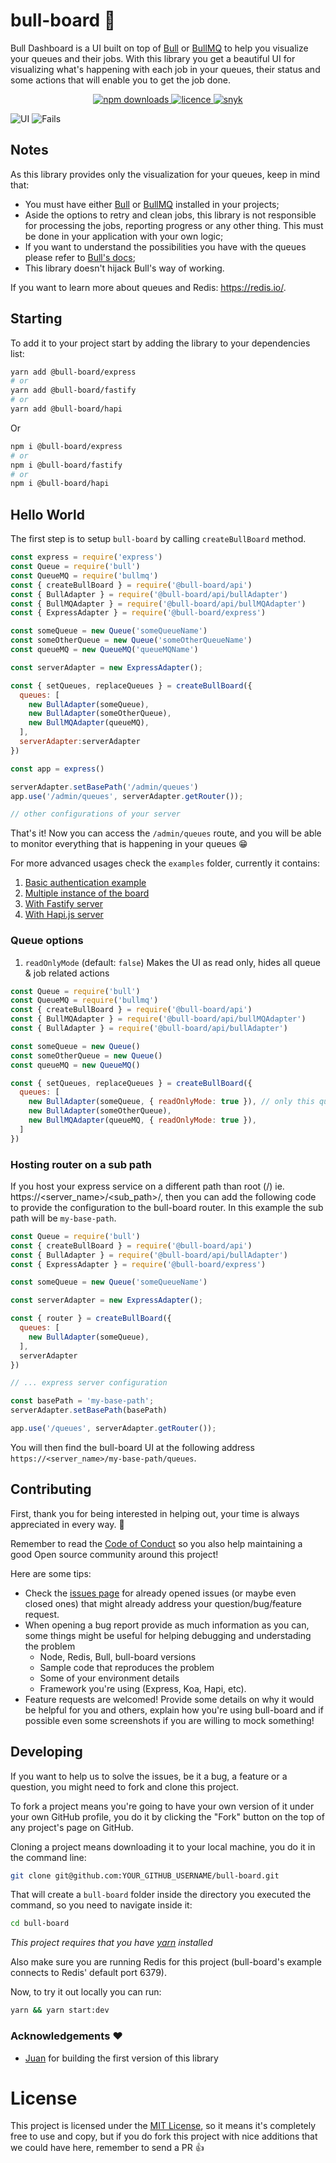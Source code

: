 # bull-board 🎯

Bull Dashboard is a UI built on top of [Bull](https://github.com/OptimalBits/bull) or [BullMQ](https://github.com/taskforcesh/bullmq) to help you visualize your queues and their jobs.
With this library you get a beautiful UI for visualizing what's happening with each job in your queues, their status and some actions that will enable you to get the job done.

<p align="center">
  <a href="https://www.npmjs.com/package/bull-board">
    <img alt="npm downloads" src="https://img.shields.io/npm/dw/bull-board">
  </a>
  <a href="https://github.com/vcapretz/bull-board/blob/master/LICENSE">
    <img alt="licence" src="https://img.shields.io/github/license/vcapretz/bull-board">
  </a>
  <a href="https://snyk.io/test/github/vcapretz/bull-board">
    <img alt="snyk" src="https://snyk.io/test/github/vcapretz/bull-board/badge.svg">
  </a>
<p>

![UI](https://raw.githubusercontent.com/felixmosh/bull-board/master/screenshots/shot.png)
![Fails](https://raw.githubusercontent.com/felixmosh/bull-board/master/screenshots/fails.png)

## Notes

As this library provides only the visualization for your queues, keep in mind that:

- You must have either [Bull](https://github.com/OptimalBits/bull) or [BullMQ](https://github.com/taskforcesh/bullmq) installed in your projects;
- Aside the options to retry and clean jobs, this library is not responsible for processing the jobs, reporting progress or any other thing. This must be done in your application with your own logic;
- If you want to understand the possibilities you have with the queues please refer to [Bull's docs](https://optimalbits.github.io/bull/);
- This library doesn't hijack Bull's way of working.

If you want to learn more about queues and Redis: https://redis.io/.

## Starting

To add it to your project start by adding the library to your dependencies list:

```sh
yarn add @bull-board/express
# or
yarn add @bull-board/fastify
# or
yarn add @bull-board/hapi
```

Or

```sh
npm i @bull-board/express
# or
npm i @bull-board/fastify
# or
npm i @bull-board/hapi
```

## Hello World

The first step is to setup `bull-board` by calling `createBullBoard` method.

```js
const express = require('express')
const Queue = require('bull')
const QueueMQ = require('bullmq')
const { createBullBoard } = require('@bull-board/api')
const { BullAdapter } = require('@bull-board/api/bullAdapter')
const { BullMQAdapter } = require('@bull-board/api/bullMQAdapter')
const { ExpressAdapter } = require('@bull-board/express')

const someQueue = new Queue('someQueueName')
const someOtherQueue = new Queue('someOtherQueueName')
const queueMQ = new QueueMQ('queueMQName')

const serverAdapter = new ExpressAdapter();

const { setQueues, replaceQueues } = createBullBoard({
  queues: [
    new BullAdapter(someQueue),
    new BullAdapter(someOtherQueue),
    new BullMQAdapter(queueMQ),
  ],
  serverAdapter:serverAdapter
})

const app = express()

serverAdapter.setBasePath('/admin/queues')
app.use('/admin/queues', serverAdapter.getRouter());

// other configurations of your server
```

That's it! Now you can access the `/admin/queues` route, and you will be able to monitor everything that is happening in your queues 😁


For more advanced usages check the `examples` folder, currently it contains:
1. [Basic authentication example](https://github.com/felixmosh/bull-board/tree/master/examples/with-auth)
2. [Multiple instance of the board](https://github.com/felixmosh/bull-board/tree/master/examples/with-multiple-instances)
2. [With Fastify server](https://github.com/felixmosh/bull-board/tree/master/examples/with-fastify)
2. [With Hapi.js server](https://github.com/felixmosh/bull-board/tree/master/examples/with-hapi)
### Queue options
1. `readOnlyMode` (default: `false`)
Makes the UI as read only, hides all queue & job related actions

```js
const Queue = require('bull')
const QueueMQ = require('bullmq')
const { createBullBoard } = require('@bull-board/api')
const { BullMQAdapter } = require('@bull-board/api/bullMQAdapter')
const { BullAdapter } = require('@bull-board/api/bullAdapter')

const someQueue = new Queue()
const someOtherQueue = new Queue()
const queueMQ = new QueueMQ()

const { setQueues, replaceQueues } = createBullBoard({
  queues: [
    new BullAdapter(someQueue, { readOnlyMode: true }), // only this queue will be in read only mode
    new BullAdapter(someOtherQueue),
    new BullMQAdapter(queueMQ, { readOnlyMode: true }),
  ]
})
```

### Hosting router on a sub path

If you host your express service on a different path than root (/) ie. https://<server_name>/<sub_path>/, then you can add the following code to provide the configuration to the bull-board router. In this example the sub path will be `my-base-path`.

```js
const Queue = require('bull')
const { createBullBoard } = require('@bull-board/api')
const { BullAdapter } = require('@bull-board/api/bullAdapter')
const { ExpressAdapter } = require('@bull-board/express')

const someQueue = new Queue('someQueueName')

const serverAdapter = new ExpressAdapter();

const { router } = createBullBoard({
  queues: [
    new BullAdapter(someQueue),
  ],
  serverAdapter 
})

// ... express server configuration

const basePath = 'my-base-path';
serverAdapter.setBasePath(basePath)

app.use('/queues', serverAdapter.getRouter());
```

You will then find the bull-board UI at the following address `https://<server_name>/my-base-path/queues`.

## Contributing

First, thank you for being interested in helping out, your time is always appreciated in every way. 💯

Remember to read the [Code of Conduct](https://github.com/felixmosh/bull-board/blob/master/CODE_OF_CONDUCT.md) so you also help maintaining a good Open source community around this project!

Here are some tips:

- Check the [issues page](https://github.com/felixmosh/bull-board/issues) for already opened issues (or maybe even closed ones) that might already address your question/bug/feature request.
- When opening a bug report provide as much information as you can, some things might be useful for helping debugging and understading the problem
  - Node, Redis, Bull, bull-board versions
  - Sample code that reproduces the problem
  - Some of your environment details
  - Framework you're using (Express, Koa, Hapi, etc).
- Feature requests are welcomed! Provide some details on why it would be helpful for you and others, explain how you're using bull-board and if possible even some screenshots if you are willing to mock something!

## Developing

If you want to help us to solve the issues, be it a bug, a feature or a question, you might need to fork and clone this project.

To fork a project means you're going to have your own version of it under your own GitHub profile, you do it by clicking the "Fork" button on the top of any project's page on GitHub.

Cloning a project means downloading it to your local machine, you do it in the command line:

```sh
git clone git@github.com:YOUR_GITHUB_USERNAME/bull-board.git
```

That will create a `bull-board` folder inside the directory you executed the command, so you need to navigate inside it:

```sh
cd bull-board
```

_This project requires that you have [yarn](https://yarnpkg.com/lang/en/) installed_

Also make sure you are running Redis for this project (bull-board's example connects to Redis' default port 6379).

Now, to try it out locally you can run:

```sh
yarn && yarn start:dev
```

### Acknowledgements ❤️

- [Juan](https://github.com/joaomilho) for building the first version of this library

# License

This project is licensed under the [MIT License](https://github.com/felixmosh/bull-board/blob/master/LICENSE), so it means it's completely free to use and copy, but if you do fork this project with nice additions that we could have here, remember to send a PR 👍

